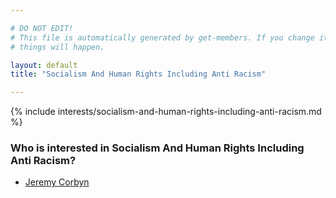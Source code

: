 ```yaml
---

# DO NOT EDIT!
# This file is automatically generated by get-members. If you change it, bad
# things will happen.

layout: default
title: "Socialism And Human Rights Including Anti Racism"

---
```


{% include interests/socialism-and-human-rights-including-anti-racism.md %}

### Who is interested in Socialism And Human Rights Including Anti Racism?


* [Jeremy Corbyn](members/jeremy-corbyn.html)
